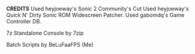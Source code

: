 **CREDITS**
Used heyjoeway's Sonic 2 Community's Cut
Used heyjoeway's Quick N' Dirty Sonic ROM Widescreen Patcher.
Used gabomdq's Game Controller DB.

7z Standalone Console by 7zip

Batch Scripts by BeLuFaaFPS (Me)
